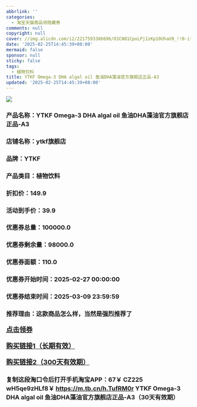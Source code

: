 ```yaml
---
abbrlink: ''
categories:
  - 淘宝天猫商品领隐藏券
comments: null
copyright: null
cover: //img.alicdn.com/i2/2217593386696/O1CN01CpoLPj1zKp10UhaU9_!!0-item_pic.jpg
date: '2025-02-25T14:45:39+08:00'
mermaid: false
sponsor: null
sticky: false
tags:
  - 植物饮料
title: YTKF Omega-3 DHA algal oil 鱼油DHA藻油官方旗舰店正品-A3
updated: '2025-02-25T14:45:39+08:00'
--- 
```


![](//img.alicdn.com/i2/2217593386696/O1CN01CpoLPj1zKp10UhaU9_!!0-item_pic.jpg)

### 产品名称：YTKF Omega-3 DHA algal oil 鱼油DHA藻油官方旗舰店正品-A3
### 店铺名称：ytkf旗舰店
### 品牌：YTKF
### 产品类目：植物饮料
### 折扣价：149.9
### 活动到手价：39.9
### 优惠券总量：100000.0
### 优惠券剩余量：98000.0
### 优惠券面额：110.0
### 优惠券开始时间：2025-02-27 00:00:00	
### 优惠券结束时间：2025-03-09 23:59:59	
### 推荐理由：这款商品怎么样，当然是强烈推荐了

<p style="font-size: 18px; font-weight: bold;">
  <a href="https://uland.taobao.com/coupon/edetail?e=c6Bn%2BMJzFiClhHvvyUNXZfh8CuWt5YH5OVuOuRD5gLJMmdsrkidbOWBzzpT26idJoKhcig%2B353P1tdJspedYNS1eMQwYqhvcfwXUV%2FUfzj74C6sTAYhiBQNOn5Nz8Xq%2BRSHvQe2jOLZ9pbNCYX0I%2BPP%2BWUTgK%2F%2B0I%2BtaUgbudUxA%2B536asYsLWVfKa%2BhVnNDzQphKPsPCdpK4QofBUPsbJjB6TX2HR3QQ5WKStDdyeTLAJho1Tgm24y1rRo98IyIzxHHRjXbSzC3GXpSbfs48mnVZR%2B823AzfefQnm8iNRlIrMhJOfl%2BKzSYQxJoxid62wsifBCteGeyHVvYwF84GiUzVkkdwsIm&traceId=0b0d7bc517407225632653497d12f7&union_lens=lensId%3AOPT%401740722563%400bb75b20_0df8_1954b266a20_916c%4001%40eyJmbG9vcklkIjo3MzM1NH0ie" target="_blank">点击领券</a>
</p>
<p style="font-size: 18px; font-weight: bold;">
  <a href="https://s.click.taobao.com/t?e=m%3D2%26s%3DVOYGbJqr%2F31w4vFB6t2Z2ueEDrYVVa64K7Vc7tFgwiHjf2vlNIV67k2Uw6Vjz9mVZW1Lr5j6Def3ID%2FV1RqsF4wnCJeELi4I%2FIEn%2BS1IjHAB0ghlTd7WlZVm%2FOAUUFw71qrpxiwMoCNxc1AtbZGVS25Q%2FBON8dWT3kWXCpeVsHbNEPXytV9ALoS4zvCRUrquElj425xvsOor%2BQB38Oep%2BJY5E3n8pqOpwCE4lXd%2FcgtsiQ2kBqP%2FUWjpwvZ0OiFQ9Qnn5DQz7qCPgysBSxHfUOXVLEPDWL24%2FufIeaShmLvWGPPZ03CRxEF9umNOcwFDW%2FZExi2CyyTGDmntuH4VtA%3D%3D" target="_blank">购买链接1（长期有效）</a>
</p>
<p style="font-size: 18px; font-weight: bold;">
  <a href="https://s.click.taobao.com/6lfMRYs" target="_blank">购买链接2（300天有效期）</a>
</p>

### 复制这段淘口令后打开手机淘宝APP：67￥ CZ225 wH5qe9zHLf8￥ https://m.tb.cn/h.TufRM0r  YTKF Omega-3 DHA algal oil 鱼油DHA藻油官方旗舰店正品-A3（30天有效期）
